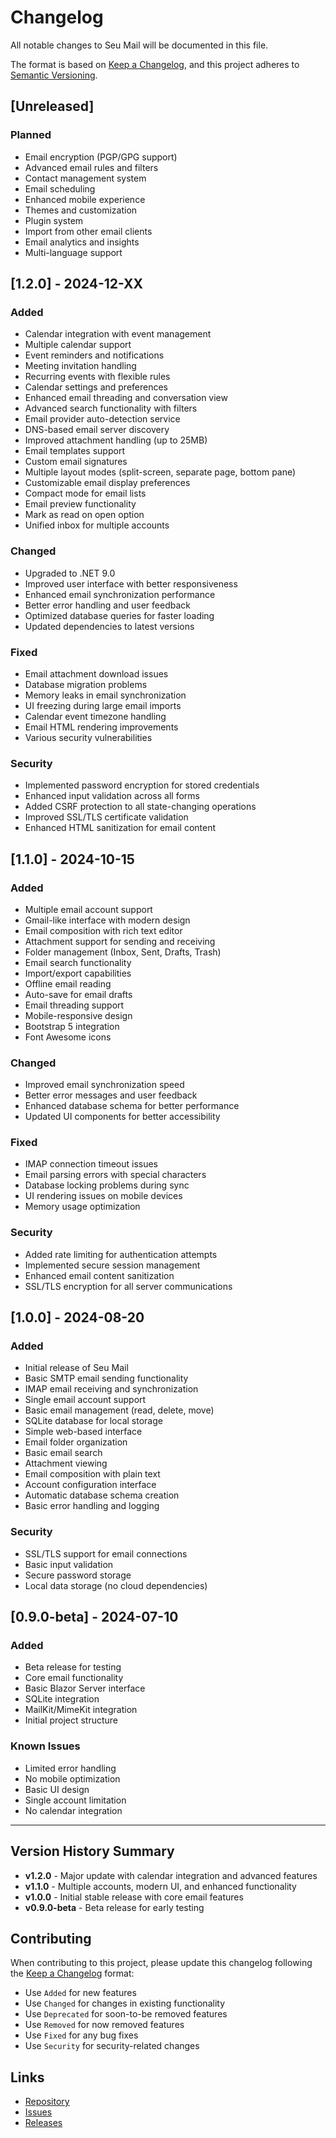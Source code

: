 # Changelog

All notable changes to Seu Mail will be documented in this file.

The format is based on [Keep a Changelog](https://keepachangelog.com/en/1.0.0/),
and this project adheres to [Semantic Versioning](https://semver.org/spec/v2.0.0.html).

## [Unreleased]

### Planned

- Email encryption (PGP/GPG support)
- Advanced email rules and filters
- Contact management system
- Email scheduling
- Enhanced mobile experience
- Themes and customization
- Plugin system
- Import from other email clients
- Email analytics and insights
- Multi-language support

## [1.2.0] - 2024-12-XX

### Added

- Calendar integration with event management
- Multiple calendar support
- Event reminders and notifications
- Meeting invitation handling
- Recurring events with flexible rules
- Calendar settings and preferences
- Enhanced email threading and conversation view
- Advanced search functionality with filters
- Email provider auto-detection service
- DNS-based email server discovery
- Improved attachment handling (up to 25MB)
- Email templates support
- Custom email signatures
- Multiple layout modes (split-screen, separate page, bottom pane)
- Customizable email display preferences
- Compact mode for email lists
- Email preview functionality
- Mark as read on open option
- Unified inbox for multiple accounts

### Changed

- Upgraded to .NET 9.0
- Improved user interface with better responsiveness
- Enhanced email synchronization performance
- Better error handling and user feedback
- Optimized database queries for faster loading
- Updated dependencies to latest versions

### Fixed

- Email attachment download issues
- Database migration problems
- Memory leaks in email synchronization
- UI freezing during large email imports
- Calendar event timezone handling
- Email HTML rendering improvements
- Various security vulnerabilities

### Security

- Implemented password encryption for stored credentials
- Enhanced input validation across all forms
- Added CSRF protection to all state-changing operations
- Improved SSL/TLS certificate validation
- Enhanced HTML sanitization for email content

## [1.1.0] - 2024-10-15

### Added

- Multiple email account support
- Gmail-like interface with modern design
- Email composition with rich text editor
- Attachment support for sending and receiving
- Folder management (Inbox, Sent, Drafts, Trash)
- Email search functionality
- Import/export capabilities
- Offline email reading
- Auto-save for email drafts
- Email threading support
- Mobile-responsive design
- Bootstrap 5 integration
- Font Awesome icons

### Changed

- Improved email synchronization speed
- Better error messages and user feedback
- Enhanced database schema for better performance
- Updated UI components for better accessibility

### Fixed

- IMAP connection timeout issues
- Email parsing errors with special characters
- Database locking problems during sync
- UI rendering issues on mobile devices
- Memory usage optimization

### Security

- Added rate limiting for authentication attempts
- Implemented secure session management
- Enhanced email content sanitization
- SSL/TLS encryption for all server communications

## [1.0.0] - 2024-08-20

### Added

- Initial release of Seu Mail
- Basic SMTP email sending functionality
- IMAP email receiving and synchronization
- Single email account support
- Basic email management (read, delete, move)
- SQLite database for local storage
- Simple web-based interface
- Email folder organization
- Basic email search
- Attachment viewing
- Email composition with plain text
- Account configuration interface
- Automatic database schema creation
- Basic error handling and logging

### Security

- SSL/TLS support for email connections
- Basic input validation
- Secure password storage
- Local data storage (no cloud dependencies)

## [0.9.0-beta] - 2024-07-10

### Added

- Beta release for testing
- Core email functionality
- Basic Blazor Server interface
- SQLite integration
- MailKit/MimeKit integration
- Initial project structure

### Known Issues

- Limited error handling
- No mobile optimization
- Basic UI design
- Single account limitation
- No calendar integration

---

## Version History Summary

- **v1.2.0** - Major update with calendar integration and advanced features
- **v1.1.0** - Multiple accounts, modern UI, and enhanced functionality
- **v1.0.0** - Initial stable release with core email features
- **v0.9.0-beta** - Beta release for early testing

## Contributing

When contributing to this project, please update this changelog following
the [Keep a Changelog](https://keepachangelog.com/en/1.0.0/) format:

- Use `Added` for new features
- Use `Changed` for changes in existing functionality
- Use `Deprecated` for soon-to-be removed features
- Use `Removed` for now removed features
- Use `Fixed` for any bug fixes
- Use `Security` for security-related changes

## Links

- [Repository](https://github.com/brmassa/Seu-Mail)
- [Issues](https://github.com/brmassa/Seu-Mail/issues)
- [Releases](https://github.com/brmassa/Seu-Mail/releases)